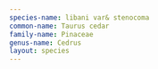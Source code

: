 ```yaml
---
species-name: libani var& stenocoma
common-name: Taurus cedar
family-name: Pinaceae
genus-name: Cedrus
layout: species
---
```


